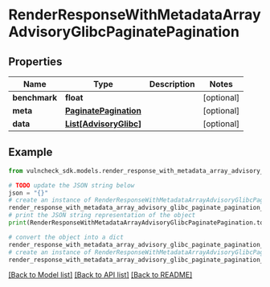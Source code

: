 # RenderResponseWithMetadataArrayAdvisoryGlibcPaginatePagination


## Properties

Name | Type | Description | Notes
------------ | ------------- | ------------- | -------------
**benchmark** | **float** |  | [optional] 
**meta** | [**PaginatePagination**](PaginatePagination.md) |  | [optional] 
**data** | [**List[AdvisoryGlibc]**](AdvisoryGlibc.md) |  | [optional] 

## Example

```python
from vulncheck_sdk.models.render_response_with_metadata_array_advisory_glibc_paginate_pagination import RenderResponseWithMetadataArrayAdvisoryGlibcPaginatePagination

# TODO update the JSON string below
json = "{}"
# create an instance of RenderResponseWithMetadataArrayAdvisoryGlibcPaginatePagination from a JSON string
render_response_with_metadata_array_advisory_glibc_paginate_pagination_instance = RenderResponseWithMetadataArrayAdvisoryGlibcPaginatePagination.from_json(json)
# print the JSON string representation of the object
print(RenderResponseWithMetadataArrayAdvisoryGlibcPaginatePagination.to_json())

# convert the object into a dict
render_response_with_metadata_array_advisory_glibc_paginate_pagination_dict = render_response_with_metadata_array_advisory_glibc_paginate_pagination_instance.to_dict()
# create an instance of RenderResponseWithMetadataArrayAdvisoryGlibcPaginatePagination from a dict
render_response_with_metadata_array_advisory_glibc_paginate_pagination_from_dict = RenderResponseWithMetadataArrayAdvisoryGlibcPaginatePagination.from_dict(render_response_with_metadata_array_advisory_glibc_paginate_pagination_dict)
```
[[Back to Model list]](../README.md#documentation-for-models) [[Back to API list]](../README.md#documentation-for-api-endpoints) [[Back to README]](../README.md)


